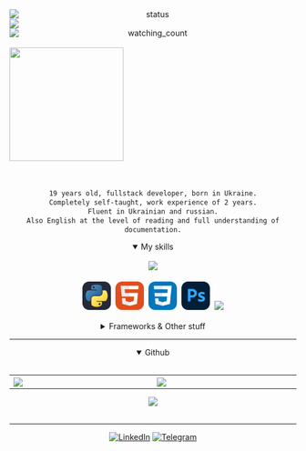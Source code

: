 <div align="center" class="head-me" style="display: flex; flex-flow: column wrap;">
	<img src="https://api.statusbadges.me/badge/status/1144186865805692999?simple=true" alt="status"> <img src="https://api.statusbadges.me/badge/vscode/1144186865805692999"/> <img src="https://komarev.com/ghpvc/?username=vlkvsk&color=042069" alt="watching_count" /><br>
	<img src="https://avatars.githubusercontent.com/u/68843011?v=4" style="width: 200px; height: 200px"/>
	<br><br>

 ```
19 years old, fullstack developer, born in Ukraine.
Completely self-taught, work experience of 2 years.
Fluent in Ukrainian and russian.
Also English at the level of reading and full understanding of documentation.
```
</div>

<div align="center" class="skills" style="display: flex; flex-flow: column wrap">
	<details open>
	<summary>My skills</summary><br>
	<img src="https://raw.githubusercontent.com/nichind/nichind/dd073285c74006a8a95048c2eb528b50dfa91730/assets/img/skills.svg"/><br><br>
	<img src="https://raw.githubusercontent.com/tandpfun/skill-icons/de91fca307a83d75fc5b1f6ce24540454acead41/icons/Python-Dark.svg" width="50"/><a>&nbsp;</a>
	<img src="https://raw.githubusercontent.com/tandpfun/skill-icons/de91fca307a83d75fc5b1f6ce24540454acead41/icons/HTML.svg" width="50"/><a>&nbsp;</a> 
	<img src="https://raw.githubusercontent.com/tandpfun/skill-icons/de91fca307a83d75fc5b1f6ce24540454acead41/icons/CSS.svg" width="50"/><a>&nbsp;</a> 
	<img src="https://raw.githubusercontent.com/tandpfun/skill-icons/de91fca307a83d75fc5b1f6ce24540454acead41/icons/Photoshop.svg" width="50"/><a>&nbsp;</a>
  <img src="https://skillicons.dev/icons?i=django"/>
	<br><br>
	<details>
	<summary>Frameworks & Other stuff</summary>
		<br>
		<img src="https://skillicons.dev/icons?i=nginx,git,sqlite,python,discord,mysql,postgresql"/><br>
		<img src="https://skillicons.dev/icons?i=django,linkedin,github,gitlab"/><br>
  		<a>And much more...</a>		
	</details>
	</details>
</div>

----

<div align="center" class="todo" style="display: flex; flex-flow: column">
<details open>
<summary>Github</summary><br>
<table align="center">
	<tr>
		<td width="1200px">
        <img align="center" src="https://github-readme-stats.vercel.app/api?username=vlkvsk&theme=midnight-purple&show_icons=true&bg_color=0D1117&hide_border=true&count_private=true" draggable="false">
		</td>
		<td width="1200px">
        <img align="center" src="https://github-readme-stats.vercel.app/api/top-langs/?username=vlkvsk&theme=midnight-purple&layout=compact&bg_color=0D1117&hide_border=true" draggable="false">
		</td>
	</tr>
</table>

<a href="http://www.github.com/vlkvsk"><img src="https://github-readme-streak-stats.herokuapp.com/?user=vlkvsk&stroke=ffffff&background=1c1917&ring=3382ed&fire=3382ed&currStreakNum=ffffff&currStreakLabel=3382ed&sideNums=ffffff&sideLabels=ffffff&dates=ffffff&hide_border=true" /></a>
</details>

----

<div align="center">
  <a href="https://www.linkedin.com/in/danylo-volkivskyi-21bb052a6/"><img src="https://img.shields.io/badge/LinkedIn-0077B5?style=for-the-badge&logo=linkedin&logoColor=white" alt="LinkedIn"></a>
  <a href="https://t.me/dora1001"><img src="https://img.shields.io/badge/Telegram-2CA5E0?style=for-the-badge&logo=telegram&logoColor=white" alt="Telegram"></a>
</div>
